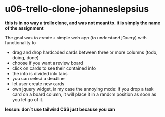 # u06-trello-clone-johanneslepsius

**this is in no way a trello clone, and was not meant to. it is simply the name of the assignment**

The goal was to create a simple web app (to understand jQuery) with functionality to
* drag and drop hardcoded cards between three or more columns (todo, doing, done)
* choose if you want a review board
* click on cards to see their contained info
* the info is divided into tabs
* you can select a deadline
* let user create new cards
* own jquery widget, in my case the annoying mode: if you drop a task card on a board column, 
  it will place it in a random position as soon as you let go of it.

**lesson: don´t use tailwind CSS just because you can**
